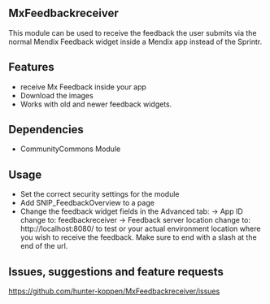 ## MxFeedbackreceiver
This module can be used to receive the feedback the user submits via the normal Mendix Feedback widget inside a Mendix app instead of the Sprintr.

## Features
- receive Mx Feedback inside your app
- Download the images
- Works with old and newer feedback widgets.

## Dependencies
- CommunityCommons Module

## Usage
- Set the correct security settings for the module
- Add SNIP_FeedbackOverview to a page
- Change the feedback widget fields in the Advanced tab:
   -> App ID change to: feedbackreceiver
   -> Feedback server location change to: http://localhost:8080/ to test or your actual environment location where you wish to receive the feedback. Make sure to end with a slash at the end of the url.

## Issues, suggestions and feature requests
https://github.com/hunter-koppen/MxFeedbackreceiver/issues